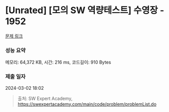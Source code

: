 # [Unrated] [모의 SW 역량테스트] 수영장 - 1952 

[문제 링크](https://swexpertacademy.com/main/code/problem/problemDetail.do?contestProbId=AV5PpFQaAQMDFAUq) 

### 성능 요약

메모리: 64,372 KB, 시간: 216 ms, 코드길이: 910 Bytes

### 제출 일자

2024-03-02 18:02



> 출처: SW Expert Academy, https://swexpertacademy.com/main/code/problem/problemList.do